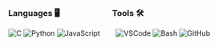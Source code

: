### &nbsp; Languages 🖥 &nbsp; &nbsp; &nbsp; &nbsp; &nbsp; &nbsp; &nbsp; &nbsp; &nbsp; &nbsp; &nbsp; &nbsp; &nbsp; Tools 🛠️
&nbsp; ![C](https://img.shields.io/badge/-C-000000?style=flat&logo=c) ![Python](https://img.shields.io/badge/-Python-000000?style=flat&logo=python) ![JavaScript](https://img.shields.io/badge/-JavaScript-000000?style=flat&logo=javascript) &nbsp; &nbsp; &nbsp; &nbsp;![VSCode](https://img.shields.io/badge/-VSCode-000000?style=flat&logo=visual-studio-code&logoColor=007acc) ![Bash](https://img.shields.io/badge/-Bash-000000?style=flat&logo=gnu%20bash) ![GitHub](https://img.shields.io/badge/-GitHub-000000?style=flat&logo=github&logoColor=FFFFFF)
